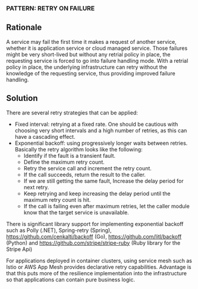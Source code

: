 ### PATTERN: RETRY ON FAILURE ###

## Rationale
A service may fail the first time it makes a request of another service, whether it is application service or cloud managed service. Those failures might be very short-lived but without any retrial policy in place, the requesting service is forced to go into failure handling mode. With a retrial policy in place, the underlying infrastructure can retry without the knowledge of the requesting service, thus providing improved failure handling.

## Solution
There are several retry strategies that can be applied:
*	Fixed interval: retrying at a fixed rate. One should be cautious with choosing very short intervals and a high number of retries, as this can have a cascading effect.
*	Exponential backoff: using progressively longer waits between retries. Basically the retry algorithm looks like the following:
      * Identify if the fault is a transient fault.
      *	Define the maximum retry count.
      *	Retry the service call and increment the retry count.
      *	If the call succeeds, return the result to the caller.
      *	If we are still getting the same fault, Increase the delay period for next retry.
      *	Keep retrying and keep increasing the delay period until the maximum retry count is hit.
      *	If the call is failing even after maximum retries, let the caller module know that the target service is unavailable.

There is significant library support for implementing exponential backoff such as Polly (.NET), Spring-retry (Spring), https://github.com/cenkalti/backoff (Go), https://github.com/litl/backoff (Python) and https://github.com/stripe/stripe-ruby (Ruby library for the Stripe Api)

For applications deployed in container clusters, using service mesh such as Istio or AWS App Mesh provides declarative retry capabilities. Advantage is that this puts more of the resilience implementation into the infrastructure so that applications can contain pure business logic.


